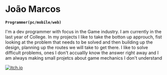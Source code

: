 # João Marcos

**`Programmer(pc/mobile/web)`**

I'm a dev programmer with focus in the Game industry. I am currently in the last year of College. In my projects I like to take the botton up approuch, 
fist looking at the problem that needs to be solved and then building up the design, planning up the routes we will take to get there.
I like to solve difficult problems, ones I don't accuallly know the answer right away and I am always making small projetcs about game mechanics I don't understand



<p aling='left'>
<a href = "https://joao-marcos-bastos.itch.io/">
<img alt = "itch.io" src="https://img.shields.io/badge/just%20the%20message-8A2BE2"/>
</a>
</p>
